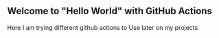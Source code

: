 ## Welcome to "Hello World" with GitHub Actions

Here I am trying different github actions to Use later on my projects
